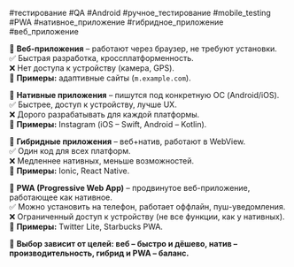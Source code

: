 #тестирование #QA #Android #ручное_тестирование #mobile_testing #PWA #нативное_приложение #гибридное_приложение #веб_приложение

🔹 **Веб-приложения** – работают через браузер, не требуют установки.  
✅ Быстрая разработка, кроссплатформенность.  
❌ Нет доступа к устройству (камера, GPS).  
📌 **Примеры:** адаптивные сайты (`m.example.com`).

🔹 **Нативные приложения** – пишутся под конкретную ОС (Android/iOS).  
✅ Быстрее, доступ к устройству, лучше UX.  
❌ Дорого разрабатывать для каждой платформы.  
📌 **Примеры:** Instagram (iOS – Swift, Android – Kotlin).

🔹 **Гибридные приложения** – веб+натив, работают в WebView.  
✅ Один код для всех платформ.  
❌ Медленнее нативных, меньше возможностей.  
📌 **Примеры:** Ionic, React Native.

🔹 **PWA (Progressive Web App)** – продвинутое веб-приложение, работающее как нативное.  
✅ Можно установить на телефон, работает оффлайн, пуш-уведомления.  
❌ Ограниченный доступ к устройству (не все функции, как у нативных).  
📌 **Примеры:** Twitter Lite, Starbucks PWA.

📌 **Выбор зависит от целей: веб – быстро и дёшево, натив – производительность, гибрид и PWA – баланс.**